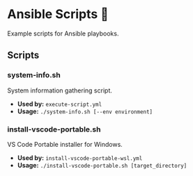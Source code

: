 # Ansible Scripts 📜

Example scripts for Ansible playbooks.

## Scripts

### system-info.sh

System information gathering script.

- **Used by:** `execute-script.yml`
- **Usage:** `./system-info.sh [--env environment]`

### install-vscode-portable.sh

VS Code Portable installer for Windows.

- **Used by:** `install-vscode-portable-wsl.yml`
- **Usage:** `./install-vscode-portable.sh [target_directory]`

